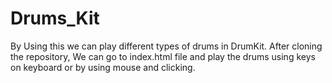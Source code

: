 # Drums_Kit
By Using this we can play different types of drums in DrumKit.
After cloning the repository,
We can go to index.html file and play the drums using keys on keyboard or by using mouse and clicking.
